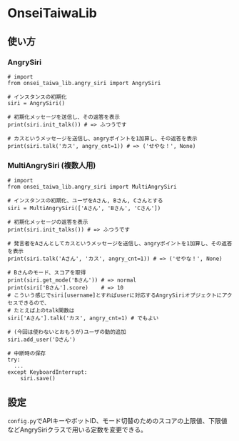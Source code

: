 # OnseiTaiwaLib

## 使い方
### AngrySiri
```python3
# import
from onsei_taiwa_lib.angry_siri import AngrySiri

# インスタンスの初期化
siri = AngrySiri()

# 初期化メッセージを送信し、その返答を表示
print(siri.init_talk()) # => ふつうです

# カスというメッセージを送信し、angryポイントを1加算し、その返答を表示
print(siri.talk('カス', angry_cnt=1)) # => ('せやな！', None)
```

### MultiAngrySiri (複数人用)
```python3
# import
from onsei_taiwa_lib.angry_siri import MultiAngrySiri

# インスタンスの初期化、ユーザをAさん, Bさん, Cさんとする
siri = MultiAngrySiri(['Aさん', 'Bさん', 'Cさん'])

# 初期化メッセージの返答を表示
print(siri.init_talks()) # => ふつうです

# 発言者をAさんとしてカスというメッセージを送信し、angryポイントを1加算し、その返答を表示
print(siri.talk('Aさん', 'カス', angry_cnt=1)) # => ('せやな！', None)

# Bさんのモード、スコアを取得
print(siri.get_mode('Bさん')) # => normal
print(siri['Bさん'].score)    # => 10
# こういう感じでsiri[username]とすればuserに対応するAngrySiriオブジェクトにアクセスできるので、
# たとえば上のtalk関数は
siri['Aさん'].talk('カス', angry_cnt=1) # でもよい

# (今回は使わないとおもうが)ユーザの動的追加
siri.add_user('Dさん')

# 中断時の保存
try:
  ...
except KeyboardInterrupt:
    siri.save()
```

## 設定
`config.py`でAPIキーやボットID、モード切替のためのスコアの上限値、下限値などAngrySiriクラスで用いる定数を変更できる。
